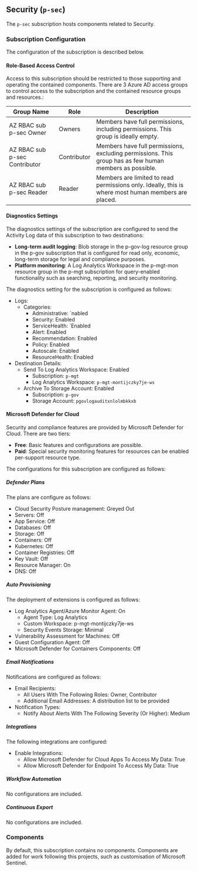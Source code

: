 ## Security (`p-sec`)

The `p-sec` subscription hosts components related to Security.

### Subscription Configuration

The configuration of the subscription is described below.

#### Role-Based Access Control

Access to this subscription should be restricted to those supporting and operating the contained components. There are 3 Azure AD access groups to control access to the subscription and the contained resource groups and resources.:

| Group Name                    | Role        | Description                                                                                            |
| ----------------------------- | ----------- | ------------------------------------------------------------------------------------------------------ |
| AZ RBAC sub p-sec Owner       | Owners      | Members have full permissions, including permissions. This group is ideally empty.                     |
| AZ RBAC sub p-sec Contributor | Contributor | Members have full permissions, excluding permissions. This group has as few human members as possible. |
| AZ RBAC sub p-sec Reader      | Reader      | Members are limited to read permissions only. Ideally, this is where most human members are placed.    |

#### Diagnostics Settings

The diagnostics settings of the subscription are configured to send the Activity Log data of this subscription to two destinations:

* **Long-term audit logging**: Blob storage in the p-gov-log resource group in the p-gov subscription that is configured for read only, economic, long-term storage for legal and compliance purposes.
* **Platform monitoring**: A Log Analytics Workspace in the p-mgt-mon resource group in the p-mgt subscription for query-enabled functionality such as searching, reporting, and security monitoring.

The diagnostics setting for the subscription is configured as follows:

* Logs:
  * Categories:
    * Administrative: `nabled
    * Security: Enabled
    * ServiceHealth: `Enabled
    * Alert: Enabled
    * Recommendation: Enabled
    * Policy: Enabled
    * Autoscale: Enabled
    * ResourceHealth: Enabled
* Destination Details:
  * Send To Log Analytics Workspace: Enabled
    * Subscription: `p-mgt`
    * Log Analytics Workspace: `p-mgt-montijczky7je-ws`
  * Archive To Storage Account: Enabled
    * Subscription: `p-gov`
    * Storage Account: `pgovlogauditxnlolmbkkxb`

#### Microsoft Defender for Cloud

Security and compliance features are provided by Microsoft Defender for Cloud. There are two tiers:

* **Free**: Basic features and configurations are possible.
* **Paid**: Special security monitoring features for resources can be enabled per-support resource type.

The configurations for this subscription are configured as follows:

##### Defender Plans

The plans are configure as follows:

* Cloud Security Posture management: Greyed Out
* Servers: Off
* App Service: Off
* Databases: Off
* Storage: Off
* Containers: Off
* Kubernetes: Off
* Container Registries: Off
* Key Vault: Off
* Resource Manager: On
* DNS: Off

##### Auto Provisioning

The deployment of extensions is configured as follows:

* Log Analytics Agent/Azure Monitor Agent: On
  * Agent Type: Log Analytics
  * Custom Workspace: p-mgt-montijczky7je-ws
  * Security Events Storage: Minimal
* Vulnerability Assessment for Machines: Off
* Guest Configuration Agent: Off
* Microsoft Defender for Containers Components: Off

##### Email Notifications

Notifications are configured as follows:

* Email Recipients:
  * All Users With The Following Roles: Owner, Contributor
  * Additional Email Addresses: A distribution list to be provided
* Notification Types:
  * Notify About Alerts With The Following Severity (Or Higher): Medium

##### Integrations

The following integrations are configured:

* Enable Integrations:
  * Allow Microsoft Defender for Cloud Apps To Access My Data: True
  * Allow Microsoft Defender for Endpoint To Access My Data: True

##### Workflow Automation

No configurations are included.

##### Continuous Export

No configurations are included.

### Components

By default, this subscription contains no components. Components are added for work following this projects, such as customisation of Microsoft Sentinel.
